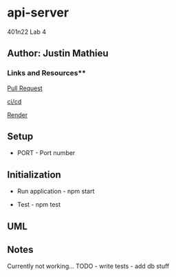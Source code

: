 # api-server

401n22 Lab 4

## Author: Justin Mathieu  

### Links and Resources**  

[Pull Request](https://github.com/Justin-Mathieu/api-server/pull/1)

[ci/cd](https://github.com/Justin-Mathieu/api-server/actions)

[Render](https://api-server-kbg1.onrender.com)

## Setup

- PORT - Port number  

## Initialization  

- Run application - npm start  

- Test - npm test

## UML

## Notes

Currently not working...
TODO - write tests
     - add db stuff  
